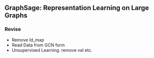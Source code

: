 ## GraphSage: Representation Learning on Large Graphs

### Revise
* Remove Id_map
* Read Data from GCN form
* Unsupervised Learning. remove val etc.
